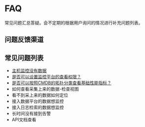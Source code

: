 # FAQ

常见问题汇总答疑。会不定期的根据用户询问的情况进行补充问题列表。

## 问题反馈渠道


## 常见问题列表  
  
  * [主机监控没有数据](faq/NoData.md)
  * [是否可以设置监控平台的查看权限？](faq/SetMonitoringPermissions.md)
  * [是否可以按照CMDB的拓扑分类查看基础性能指标？](faq/ViewBasicPerformanceIndicators.md)
  * 如何查看采集上来的数据-检查视图
  * 看不到采上来的数据如何定位
  * 接入数据平台的数据想监控
  * 接入日志检索的数据想监控
  * 长时间没有接到告警
  * API文档查看

